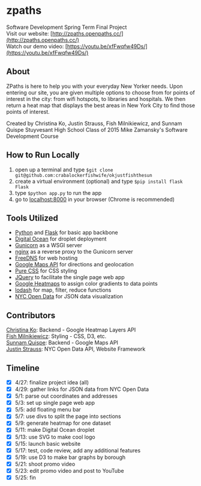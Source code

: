 zpaths
=========
Software Development Spring Term Final Project  
Visit our website:  [http://zpaths.openpaths.cc/](http://zpaths.openpaths.cc/)  
Watch our demo video: [https://youtu.be/xfFwqfw49Ds/](https://youtu.be/xfFwqfw49Ds/)

## About

ZPaths is here to help you with your everyday New Yorker needs. Upon entering our site, you are given multiple options to choose from for points of interest in the city: from wifi hotspots, to libraries and hospitals. We then return a heat map that displays the best areas in New York City to find those points of interest. 

Created by Christina Ko, Justin Strauss, Fish Milnikiewicz, and Sunnam Quispe 
Stuyvesant High School Class of 2015 
Mike Zamansky's Software Development Course 

## How to Run Locally

1. open up a terminal and type `$git clone git@github.com:crabalockerfishwife/okjustfishthesun`
2. create a virtual environment (optional) and type `$pip install flask Flask`
3. type `$python app.py` to run the app
4. go to [localhost:8000](localhost:8000) in your browser (Chrome is recommended)

## Tools Utilized

- [Python](https://www.python.org/) and [Flask](http://flask.pocoo.org/) for basic app backbone  
- [Digital Ocean](https://www.digitalocean.com/) for droplet deployment  
- [Gunicorn](http://gunicorn.org/) as a WSGI server  
- [nginx](http://nginx.org/) as a reverse proxy to the Gunicorn server  
- [FreeDNS](http://freedns.afraid.org/) for web hosting  
- [Google Maps API](https://developers.google.com/maps/) for directions and geolocation  
- [Pure CSS](http://purecss.io/) for CSS styling  
- [JQuery](http://jquery.com/) to facilitate the single page web app
- [Google Heatmaps](https://developers.google.com/maps/documentation/javascript/examples/layer-heatmap) to assign color gradients to data points
- [lodash](https://lodash.com/) for map, filter, reduce functions  
- [NYC Open Data](https://nycopendata.socrata.com/) for JSON data visualization  

## Contributors
[Christina Ko](https://github.com/ChristinaKo): Backend - Google Heatmap Layers API  
[Fish Milnikiewicz](https://github.com/crabalockerfishwife): Styling - CSS, D3, etc.  
[Sunnam Quispe](https://github.com/konceq): Backend - Google Maps API  
[Justin Strauss](https://github.com/justinstrauss): NYC Open Data API, Website Framework

## Timeline
- [X] 4/27: finalize project idea (all)
- [X] 4/29: gather links for JSON data from NYC Open Data
- [X] 5/1: parse out coordinates and addresses
- [X] 5/3: set up single page web app
- [X] 5/5: add floating menu bar
- [X] 5/7: use divs to split the page into sections
- [X] 5/9: generate heatmap for one dataset
- [X] 5/11: make Digital Ocean droplet
- [X] 5/13: use SVG to make cool logo
- [X] 5/15: launch basic website
- [X] 5/17: test, code review, add any additional features
- [X] 5/19: use D3 to make bar graphs by borough
- [X] 5/21: shoot promo video
- [X] 5/23: edit promo video and post to YouTube
- [X] 5/25: fin
